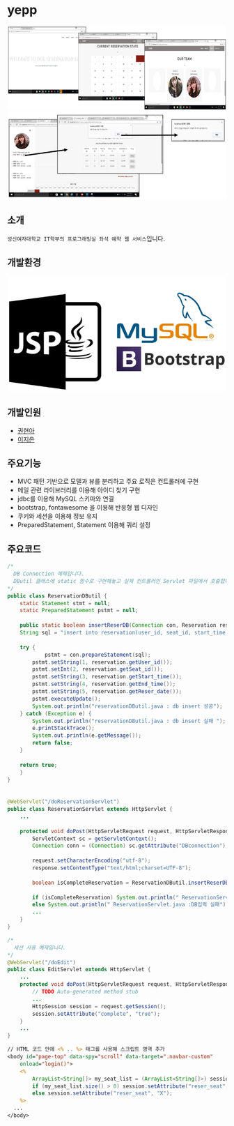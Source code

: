 # yepp
![image](./info_img/yepp_img1.png)
![image](./info_img/yepp_img2.png)

## 소개
`성신여자대학교 IT학부의 프로그래밍실 좌석 예약 웹 서비스`입니다.

## 개발환경
![image](./info_img/environment.png)

## 개발인원
* [권현아](https://github.com/kwonhyeona)
* [이지은](https://github.com/Leejieun3001)

## 주요기능
* MVC 패턴 기반으로 모델과 뷰를 분리하고 주요 로직은 컨트롤러에 구현
* 메일 관련 라이브러리를 이용해 아이디 찾기 구현
* jdbc를 이용해 MySQL 스키마와 연결
* bootstrap, fontawesome 을 이용해 반응형 웹 디자인
* 쿠키와 세션을 이용해 정보 유지
* PreparedStatement, Statement 이용해 쿼리 설정

## 주요코드
```java
/*
  DB Connection 예제입니다.
  DButil 클래스에 static 함수로 구현해놓고 실제 컨트롤러인 Servlet 파일에서 호출합니다.
*/
public class ReservationDButil {
    static Statement stmt = null;
    static PreparedStatement pstmt = null;
  
    public static boolean insertReserDB(Connection con, Reservation reservation) {
	String sql = "insert into reservation(user_id, seat_id, start_time, end_time, reser_date) values(?,?,?,?,?)";

	try {
    	    pstmt = con.prepareStatement(sql);
	    pstmt.setString(1, reservation.getUser_id());
	    pstmt.setInt(2, reservation.getSeat_id());
	    pstmt.setString(3, reservation.getStart_time());
	    pstmt.setString(4, reservation.getEnd_time());
	    pstmt.setString(5, reservation.getReser_date());
	    pstmt.executeUpdate();
	    System.out.println("reservationDButil.java : db insert 성공");
	} catch (Exception e) {
	    System.out.println("reservationDButil.java : db insert 실패 ");
	    e.printStackTrace();
	    System.out.println(e.getMessage());
	    return false;
	}

	return true;
    }
}


@WebServlet("/doReservationServlet")
public class ReservationServlet extends HttpServlet {
    ...

    protected void doPost(HttpServletRequest request, HttpServletResponse response) throws ServletException, IOException {
        ServletContext sc = getServletContext();
        Connection conn = (Connection) sc.getAttribute("DBconnection");

        request.setCharacterEncoding("utf-8");
        response.setContentType("text/html;charset=UTF-8");
        
        boolean isCompleteReservation = ReservationDButil.insertReserDB(conn, new_reser);
        
        if (isCompleteReservation) System.out.println(" ReservationServlet.java :예약 성공");
        else System.out.println(" ReservationServlet.java :DB입력 실패");
        ...
    }
}
```

```java
/*
  세션 사용 예제입니다.
*/
@WebServlet("/doEdit")
public class EditServlet extends HttpServlet {
    ...
    protected void doPost(HttpServletRequest request, HttpServletResponse response) throws ServletException, IOException {
        // TODO Auto-generated method stub
        ...
        HttpSession session = request.getSession();
        session.setAttribute("complete", "true");
    }
    ...
}
```

```jsp
// HTML 코드 안에 <% .. %> 태그를 사용해 스크립트 영역 추가
<body id="page-top" data-spy="scroll" data-target=".navbar-custom"
	onload="login()">
	<%
		ArrayList<String[]> my_seat_list = (ArrayList<String[]>) session.getAttribute("mySeatList");
		if (my_seat_list.size() > 0) session.setAttribute("reser_seat", "O");
		else session.setAttribute("reser_seat", "X");
	%>
  ...
</body>
```
